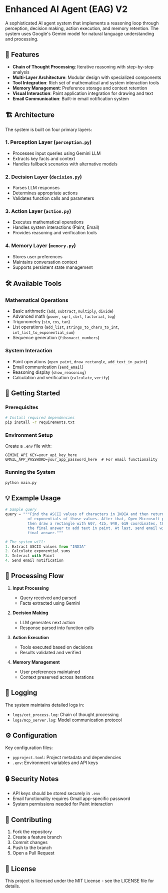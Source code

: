 # Enhanced AI Agent (EAG) V2

A sophisticated AI agent system that implements a reasoning loop through perception, decision making, action execution, and memory retention. The system uses Google's Gemini model for natural language understanding and processing.

## 🌟 Features

- **Chain of Thought Processing**: Iterative reasoning with step-by-step analysis
- **Multi-Layer Architecture**: Modular design with specialized components
- **Tool Integration**: Rich set of mathematical and system interaction tools
- **Memory Management**: Preference storage and context retention
- **Visual Interaction**: Paint application integration for drawing and text
- **Email Communication**: Built-in email notification system

## 🏗️ Architecture

The system is built on four primary layers:

### 1. Perception Layer (`perception.py`)
- Processes input queries using Gemini LLM
- Extracts key facts and context
- Handles fallback scenarios with alternative models

### 2. Decision Layer (`decision.py`)
- Parses LLM responses
- Determines appropriate actions
- Validates function calls and parameters

### 3. Action Layer (`action.py`)
- Executes mathematical operations
- Handles system interactions (Paint, Email)
- Provides reasoning and verification tools

### 4. Memory Layer (`memory.py`)
- Stores user preferences
- Maintains conversation context
- Supports persistent state management

## 🛠️ Available Tools

### Mathematical Operations
- Basic arithmetic (`add`, `subtract`, `multiply`, `divide`)
- Advanced math (`power`, `sqrt`, `cbrt`, `factorial`, `log`)
- Trigonometry (`sin`, `cos`, `tan`)
- List operations (`add_list`, `strings_to_chars_to_int`, `int_list_to_exponential_sum`)
- Sequence generation (`fibonacci_numbers`)

### System Interaction
- Paint operations (`open_paint`, `draw_rectangle`, `add_text_in_paint`)
- Email communication (`send_email`)
- Reasoning display (`show_reasoning`)
- Calculation and verification (`calculate`, `verify`)

## 🚀 Getting Started

### Prerequisites
```bash
# Install required dependencies
pip install -r requirements.txt
```

### Environment Setup
Create a `.env` file with:
```env
GEMINI_API_KEY=your_api_key_here
GMAIL_APP_PASSWORD=your_app_password_here  # For email functionality
```

### Running the System
```bash
python main.py
```

## 💡 Example Usage

```python
# Sample query
query = """Find the ASCII values of characters in INDIA and then return sum 
          of exponentials of those values. After that, Open Microsoft paint, 
          then draw a rectangle with 607, 425, 940, 619 coordinates, then use 
          the final answer to add text in paint. At last, send email with the 
          final answer."""

# The system will:
1. Extract ASCII values from "INDIA"
2. Calculate exponential sums
3. Interact with Paint
4. Send email notification
```

## 🔄 Processing Flow

1. **Input Processing**
   - Query received and parsed
   - Facts extracted using Gemini

2. **Decision Making**
   - LLM generates next action
   - Response parsed into function calls

3. **Action Execution**
   - Tools executed based on decisions
   - Results validated and verified

4. **Memory Management**
   - User preferences maintained
   - Context preserved across iterations

## 📝 Logging

The system maintains detailed logs in:
- `logs/cot_process.log`: Chain of thought processing
- `logs/mcp_server.log`: Model communication protocol

## ⚙️ Configuration

Key configuration files:
- `pyproject.toml`: Project metadata and dependencies
- `.env`: Environment variables and API keys

## 🔒 Security Notes

- API keys should be stored securely in `.env`
- Email functionality requires Gmail app-specific password
- System permissions needed for Paint interaction

## 🤝 Contributing

1. Fork the repository
2. Create a feature branch
3. Commit changes
4. Push to the branch
5. Open a Pull Request

## 📄 License

This project is licensed under the MIT License - see the LICENSE file for details.